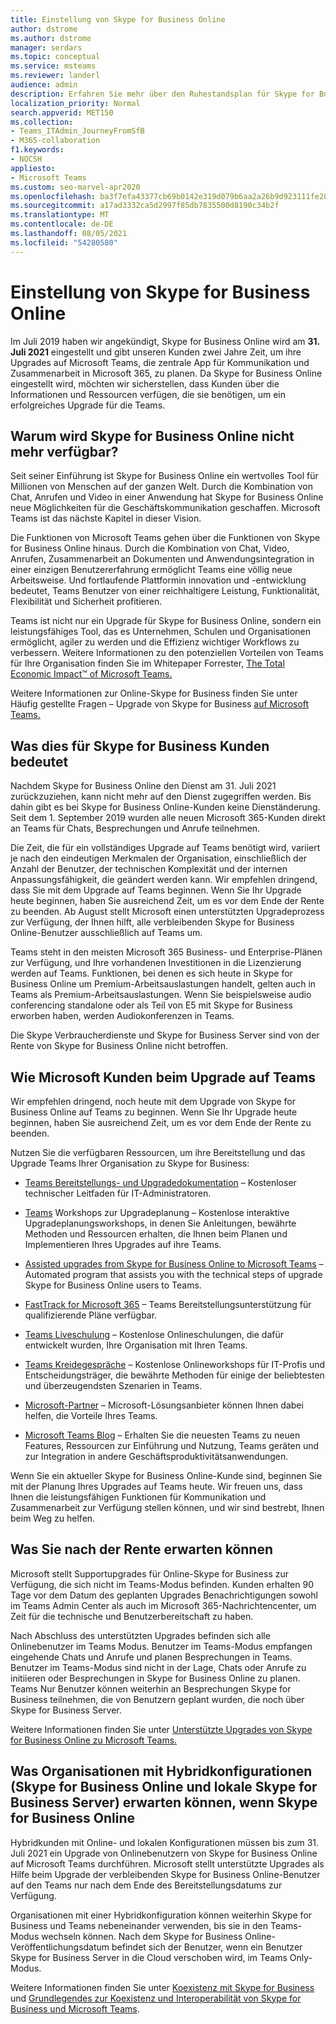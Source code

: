 ```yaml
---
title: Einstellung von Skype for Business Online
author: dstrome
ms.author: dstrome
manager: serdars
ms.topic: conceptual
ms.service: msteams
ms.reviewer: landerl
audience: admin
description: Erfahren Sie mehr über den Ruhestandsplan für Skype for Business Online und wie Microsoft Kunden bei der Migration zu Teams.
localization_priority: Normal
search.appverid: MET150
ms.collection:
- Teams_ITAdmin_JourneyFromSfB
- M365-collaboration
f1.keywords:
- NOCSH
appliesto:
- Microsoft Teams
ms.custom: seo-marvel-apr2020
ms.openlocfilehash: ba3f7efa43377cb69b0142e319d079b6aa2a26b9d923111fe2833cc337176129
ms.sourcegitcommit: a17ad3332ca5d2997f85db7835500d8190c34b2f
ms.translationtype: MT
ms.contentlocale: de-DE
ms.lasthandoff: 08/05/2021
ms.locfileid: "54280580"
---
```

# <a name="skype-for-business-online-retirement"></a>Einstellung von Skype for Business Online

Im Juli 2019 haben wir angekündigt, Skype for Business Online wird am **31. Juli 2021** eingestellt und gibt unseren Kunden zwei Jahre Zeit, um ihre Upgrades auf Microsoft Teams, die zentrale App für Kommunikation und Zusammenarbeit in Microsoft 365, zu planen. Da Skype for Business Online eingestellt wird, möchten wir sicherstellen, dass Kunden über die Informationen und Ressourcen verfügen, die sie benötigen, um ein erfolgreiches Upgrade für die Teams.

## <a name="why-is-skype-for-business-online-retiring"></a>Warum wird Skype for Business Online nicht mehr verfügbar?

Seit seiner Einführung ist Skype for Business Online ein wertvolles Tool für Millionen von Menschen auf der ganzen Welt. Durch die Kombination von Chat, Anrufen und Video in einer Anwendung hat Skype for Business Online neue Möglichkeiten für die Geschäftskommunikation geschaffen. Microsoft Teams ist das nächste Kapitel in dieser Vision.

Die Funktionen von Microsoft Teams gehen über die Funktionen von Skype for Business Online hinaus. Durch die Kombination von Chat, Video, Anrufen, Zusammenarbeit an Dokumenten und Anwendungsintegration in einer einzigen Benutzererfahrung ermöglicht Teams eine völlig neue Arbeitsweise. Und fortlaufende Plattformin innovation und -entwicklung bedeutet, Teams Benutzer von einer reichhaltigere Leistung, Funktionalität, Flexibilität und Sicherheit profitieren.

Teams ist nicht nur ein Upgrade für Skype for Business Online, sondern ein leistungsfähiges Tool, das es Unternehmen, Schulen und Organisationen ermöglicht, agiler zu werden und die Effizienz wichtiger Workflows zu verbessern. Weitere Informationen zu den potenziellen Vorteilen von Teams für Ihre Organisation finden Sie im Whitepaper Forrester, [The Total Economic Impact™ of Microsoft Teams.](https://www.microsoft.com/microsoft-365/blog/wp-content/uploads/sites/2/2019/04/Total-Economic-Impact-Microsoft-Teams.pdf?rtc=1)

Weitere Informationen zur Online-Skype for Business finden Sie unter Häufig gestellte Fragen – Upgrade von Skype for Business [auf Microsoft Teams.](FAQ-journey.yml)

## <a name="what-this-means-for-skype-for-business-customers"></a>Was dies für Skype for Business Kunden bedeutet

Nachdem Skype for Business Online den Dienst am 31. Juli 2021 zurückzuziehen, kann nicht mehr auf den Dienst zugegriffen werden. Bis dahin gibt es bei Skype for Business Online-Kunden keine Dienständerung. Seit dem 1. September 2019 wurden alle neuen Microsoft 365-Kunden direkt an Teams für Chats, Besprechungen und Anrufe teilnehmen.

Die Zeit, die für ein vollständiges Upgrade auf Teams benötigt wird, variiert je nach den eindeutigen Merkmalen der Organisation, einschließlich der Anzahl der Benutzer, der technischen Komplexität und der internen Anpassungsfähigkeit, die geändert werden kann. Wir empfehlen dringend, dass Sie mit dem Upgrade auf Teams beginnen. Wenn Sie Ihr Upgrade heute beginnen, haben Sie ausreichend Zeit, um es vor dem Ende der Rente zu beenden. Ab August stellt Microsoft einen unterstützten Upgradeprozess zur Verfügung, der Ihnen hilft, alle verbleibenden Skype for Business Online-Benutzer ausschließlich auf Teams um.

Teams steht in den meisten Microsoft 365 Business- und Enterprise-Plänen zur Verfügung, und Ihre vorhandenen Investitionen in die Lizenzierung werden auf Teams. Funktionen, bei denen es sich heute in Skype for Business Online um Premium-Arbeitsauslastungen handelt, gelten auch in Teams als Premium-Arbeitsauslastungen. Wenn Sie beispielsweise audio conferencing standalone oder als Teil von E5 mit Skype for Business erworben haben, werden Audiokonferenzen in Teams.

Die Skype Verbraucherdienste und Skype for Business Server sind von der Rente von Skype for Business Online nicht betroffen.

## <a name="how-microsoft-is-helping-customers-upgrade-to-teams"></a>Wie Microsoft Kunden beim Upgrade auf Teams

Wir empfehlen dringend, noch heute mit dem Upgrade von Skype for Business Online auf Teams zu beginnen. Wenn Sie Ihr Upgrade heute beginnen, haben Sie ausreichend Zeit, um es vor dem Ende der Rente zu beenden.

Nutzen Sie die verfügbaren Ressourcen, um ihre Bereitstellung und das Upgrade Teams Ihrer Organisation zu Skype for Business:

- [Teams Bereitstellungs- und Upgradedokumentation](upgrade-start-here.md) – Kostenloser technischer Leitfaden für IT-Administratoren.

- [Teams](./upgrade-workshops-landing-page.yml) Workshops zur Upgradeplanung – Kostenlose interaktive Upgradeplanungsworkshops, in denen Sie Anleitungen, bewährte Methoden und Ressourcen erhalten, die Ihnen beim Planen und Implementieren Ihres Upgrades auf ihre Teams.

- [Assisted upgrades from Skype for Business Online to Microsoft Teams](upgrade-assisted.md) – Automated program that assists you with the technical steps of upgrade Skype for Business Online users to Teams.

- [FastTrack for Microsoft 365](https://www.microsoft.com/fasttrack/microsoft-365) – Teams Bereitstellungsunterstützung für qualifizierende Pläne verfügbar.

- [Teams Liveschulung](./instructor-led-training-teams-landing-page.yml) – Kostenlose Onlineschulungen, die dafür entwickelt wurden, Ihre Organisation mit Ihren Teams.

- [Teams Kreidegespräche](./chalk-talks-landing-page.yml) – Kostenlose Onlineworkshops für IT-Profis und Entscheidungsträger, die bewährte Methoden für einige der beliebtesten und überzeugendsten Szenarien in Teams.

- [Microsoft-Partner](https://www.microsoft.com/solution-providers/home) – Microsoft-Lösungsanbieter können Ihnen dabei helfen, die Vorteile Ihres Teams.

- [Microsoft Teams Blog](https://techcommunity.microsoft.com/t5/microsoft-teams-blog/bg-p/MicrosoftTeamsBlog) – Erhalten Sie die neuesten Teams zu neuen Features, Ressourcen zur Einführung und Nutzung, Teams geräten und zur Integration in andere Geschäftsproduktivitätsanwendungen.

Wenn Sie ein aktueller Skype for Business Online-Kunde sind, beginnen Sie mit der Planung Ihres Upgrades auf Teams heute. Wir freuen uns, dass Ihnen die leistungsfähigen Funktionen für Kommunikation und Zusammenarbeit zur Verfügung stellen können, und wir sind bestrebt, Ihnen beim Weg zu helfen.

## <a name="what-to-expect-post-retirement"></a>Was Sie nach der Rente erwarten können

Microsoft stellt Supportupgrades für Online-Skype for Business zur Verfügung, die sich nicht im Teams-Modus befinden. Kunden erhalten 90 Tage vor dem Datum des geplanten Upgrades Benachrichtigungen sowohl im Teams Admin Center als auch im Microsoft 365-Nachrichtencenter, um Zeit für die technische und Benutzerbereitschaft zu haben.

Nach Abschluss des unterstützten Upgrades befinden sich alle Onlinebenutzer im Teams Modus. Benutzer im Teams-Modus empfangen eingehende Chats und Anrufe und planen Besprechungen in Teams. Benutzer im Teams-Modus sind nicht in der Lage, Chats oder Anrufe zu initiieren oder Besprechungen in Skype for Business Online zu planen. Teams Nur Benutzer können weiterhin an Besprechungen Skype for Business teilnehmen, die von Benutzern geplant wurden, die noch über Skype for Business Server.

Weitere Informationen finden Sie unter [Unterstützte Upgrades von Skype for Business Online zu Microsoft Teams.](upgrade-assisted.md)

## <a name="what-organizations-with-hybrid-configurations-skype-for-business-online-and-on-premises-skype-for-business-server-can-expect-when-skype-for-business-online-retires"></a>Was Organisationen mit Hybridkonfigurationen (Skype for Business Online und lokale Skype for Business Server) erwarten können, wenn Skype for Business Online

Hybridkunden mit Online- und lokalen Konfigurationen müssen bis zum 31. Juli 2021 ein Upgrade von Onlinebenutzern von Skype for Business Online auf Microsoft Teams durchführen.
Microsoft stellt unterstützte Upgrades als Hilfe beim Upgrade der verbleibenden Skype for Business Online-Benutzer auf den Teams nur nach dem Ende des Bereitstellungsdatums zur Verfügung.

Organisationen mit einer Hybridkonfiguration können weiterhin Skype for Business und Teams nebeneinander verwenden, bis sie in den Teams-Modus wechseln können. Nach dem Skype for Business Online-Veröffentlichungsdatum befindet sich der Benutzer, wenn ein Benutzer Skype for Business Server in die Cloud verschoben wird, im Teams Only-Modus.

Weitere Informationen finden Sie unter [Koexistenz mit Skype for Business](coexistence-chat-calls-presence.md) und [Grundlegendes zur Koexistenz und Interoperabilität von Skype for Business und Microsoft Teams](teams-and-skypeforbusiness-coexistence-and-interoperability.md).
